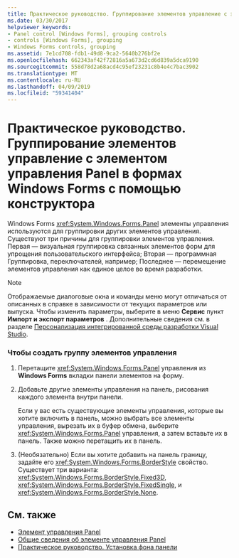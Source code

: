 ```yaml
---
title: Практическое руководство. Группирование элементов управление с элементом управления Panel в формах Windows Forms с помощью конструктора
ms.date: 03/30/2017
helpviewer_keywords:
- Panel control [Windows Forms], grouping controls
- controls [Windows Forms], grouping
- Windows Forms controls, grouping
ms.assetid: 7e1cd708-fdb1-49d8-9ca2-5640b276bf2e
ms.openlocfilehash: 662343af42f72816a5a673d2cd6d839a5dca9190
ms.sourcegitcommit: 558d78d2a68acd4c95ef23231c8b4e4c7bac3902
ms.translationtype: MT
ms.contentlocale: ru-RU
ms.lasthandoff: 04/09/2019
ms.locfileid: "59341404"
---
```

# <a name="how-to-group-controls-with-the-windows-forms-panel-control-using-the-designer"></a>Практическое руководство. Группирование элементов управление с элементом управления Panel в формах Windows Forms с помощью конструктора
Windows Forms <xref:System.Windows.Forms.Panel> элементы управления используются для группировки других элементов управления. Существуют три причины для группировки элементов управления. Первая — визуальная группировка связанных элементов форм для упрощения пользовательского интерфейса; Вторая — программная Группировка, переключателей, например; Последнее — перемещение элементов управления как единое целое во время разработки.  
  
> [!NOTE]
>  Отображаемые диалоговые окна и команды меню могут отличаться от описанных в справке в зависимости от текущих параметров или выпуска. Чтобы изменить параметры, выберите в меню **Сервис** пункт **Импорт и экспорт параметров** . Дополнительные сведения см. в разделе [Персонализация интегрированной среды разработки Visual Studio](/visualstudio/ide/personalizing-the-visual-studio-ide).  
  
### <a name="to-create-a-group-of-controls"></a>Чтобы создать группу элементов управления  
  
1. Перетащите <xref:System.Windows.Forms.Panel> управления из **Windows Forms** вкладки панели элементов на форму.  
  
2. Добавьте другие элементы управления на панель, рисования каждого элемента внутри панели.  
  
     Если у вас есть существующие элементы управления, которые вы хотите включить в панель, можно выбрать все элементы управления, вырезать их в буфер обмена, выберите <xref:System.Windows.Forms.Panel> управления, а затем вставьте их в панель. Также можно перетащить их в панель.  
  
3. (Необязательно) Если вы хотите добавить на панель границу, задайте его <xref:System.Windows.Forms.BorderStyle> свойство. Существует три варианта: <xref:System.Windows.Forms.BorderStyle.Fixed3D>, <xref:System.Windows.Forms.BorderStyle.FixedSingle>, и <xref:System.Windows.Forms.BorderStyle.None>.  
  
## <a name="see-also"></a>См. также

- [Элемент управления Panel](panel-control-windows-forms.md)
- [Общие сведения об элементе управления Panel](panel-control-overview-windows-forms.md)
- [Практическое руководство. Установка фона панели](how-to-set-the-background-of-a-windows-forms-panel.md)

